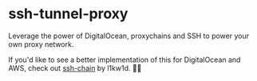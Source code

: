 # ssh-tunnel-proxy
Leverage the power of DigitalOcean, proxychains and SSH to power your own proxy network.

If you'd like to see a better implementation of this for DigitalOcean and AWS, check out [ssh-chain](https://github.com/l1kw1d/ssh-chain) by l1kw1d. 👍🏻

